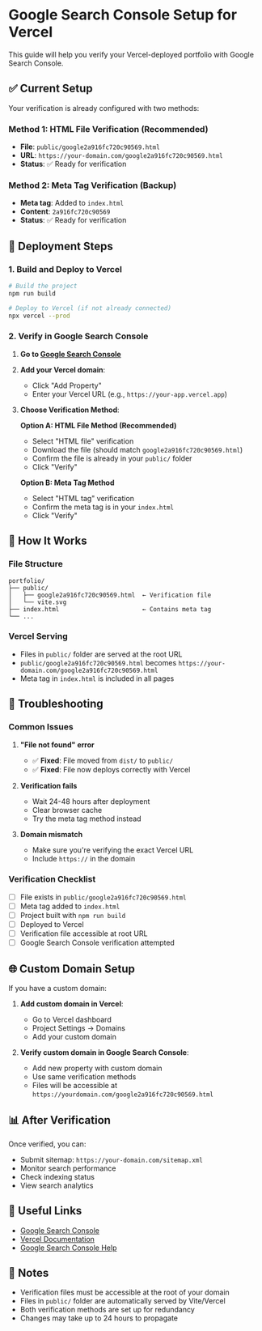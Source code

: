 # Google Search Console Setup for Vercel

This guide will help you verify your Vercel-deployed portfolio with Google Search Console.

## ✅ Current Setup

Your verification is already configured with two methods:

### Method 1: HTML File Verification (Recommended)
- **File**: `public/google2a916fc720c90569.html`
- **URL**: `https://your-domain.com/google2a916fc720c90569.html`
- **Status**: ✅ Ready for verification

### Method 2: Meta Tag Verification (Backup)
- **Meta tag**: Added to `index.html`
- **Content**: `2a916fc720c90569`
- **Status**: ✅ Ready for verification

## 🚀 Deployment Steps

### 1. Build and Deploy to Vercel

```bash
# Build the project
npm run build

# Deploy to Vercel (if not already connected)
npx vercel --prod
```

### 2. Verify in Google Search Console

1. **Go to [Google Search Console](https://search.google.com/search-console/)**
2. **Add your Vercel domain**:
   - Click "Add Property"
   - Enter your Vercel URL (e.g., `https://your-app.vercel.app`)

3. **Choose Verification Method**:

   **Option A: HTML File Method (Recommended)**
   - Select "HTML file" verification
   - Download the file (should match `google2a916fc720c90569.html`)
   - Confirm the file is already in your `public/` folder
   - Click "Verify"

   **Option B: Meta Tag Method**
   - Select "HTML tag" verification
   - Confirm the meta tag is in your `index.html`
   - Click "Verify"

## 🔧 How It Works

### File Structure
```
portfolio/
├── public/
│   ├── google2a916fc720c90569.html  ← Verification file
│   └── vite.svg
├── index.html                       ← Contains meta tag
└── ...
```

### Vercel Serving
- Files in `public/` folder are served at the root URL
- `public/google2a916fc720c90569.html` becomes `https://your-domain.com/google2a916fc720c90569.html`
- Meta tag in `index.html` is included in all pages

## 🚨 Troubleshooting

### Common Issues

1. **"File not found" error**
   - ✅ **Fixed**: File moved from `dist/` to `public/`
   - ✅ **Fixed**: File now deploys correctly with Vercel

2. **Verification fails**
   - Wait 24-48 hours after deployment
   - Clear browser cache
   - Try the meta tag method instead

3. **Domain mismatch**
   - Make sure you're verifying the exact Vercel URL
   - Include `https://` in the domain

### Verification Checklist

- [ ] File exists in `public/google2a916fc720c90569.html`
- [ ] Meta tag added to `index.html`
- [ ] Project built with `npm run build`
- [ ] Deployed to Vercel
- [ ] Verification file accessible at root URL
- [ ] Google Search Console verification attempted

## 🌐 Custom Domain Setup

If you have a custom domain:

1. **Add custom domain in Vercel**:
   - Go to Vercel dashboard
   - Project Settings → Domains
   - Add your custom domain

2. **Verify custom domain in Google Search Console**:
   - Add new property with custom domain
   - Use same verification methods
   - Files will be accessible at `https://yourdomain.com/google2a916fc720c90569.html`

## 📊 After Verification

Once verified, you can:
- Submit sitemap: `https://your-domain.com/sitemap.xml`
- Monitor search performance
- Check indexing status
- View search analytics

## 🔗 Useful Links

- [Google Search Console](https://search.google.com/search-console/)
- [Vercel Documentation](https://vercel.com/docs)
- [Google Search Console Help](https://support.google.com/webmasters/)

## 📝 Notes

- Verification files must be accessible at the root of your domain
- Files in `public/` folder are automatically served by Vite/Vercel
- Both verification methods are set up for redundancy
- Changes may take up to 24 hours to propagate 